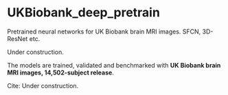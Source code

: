 # UKBiobank_deep_pretrain
Pretrained neural networks for UK Biobank brain MRI images. SFCN, 3D-ResNet etc.

Under construction.

The models are trained, validated and benchmarked with **UK Biobank brain MRI images, 14,502-subject release**.

Cite:
Under construction.
